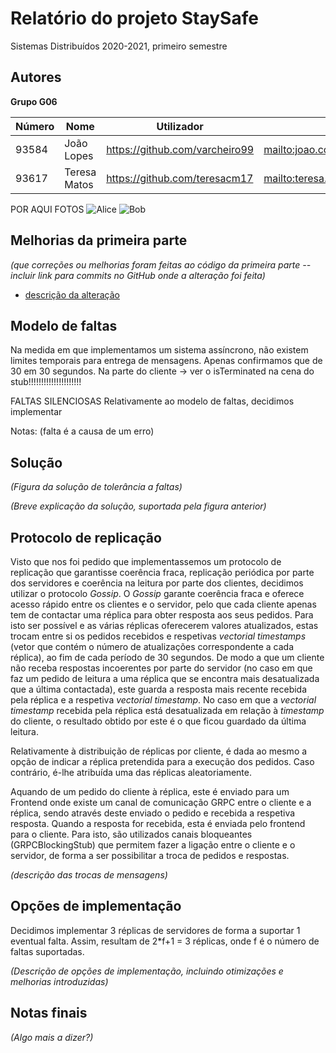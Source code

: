 # Relatório do projeto StaySafe

Sistemas Distribuídos 2020-2021, primeiro semestre


## Autores
  
**Grupo G06**  

| Número | Nome              | Utilizador                       | Correio eletrónico                               |
| -------|-------------------|----------------------------------| -------------------------------------------------|
| 93584  | João Lopes        | <https://github.com/varcheiro99> | <mailto:joao.costa.lopes@tecnico.ulisboa.pt>     |     
| 93617  | Teresa Matos      | <https://github.com/teresacm17>  | <mailto:teresa.colaco.matos@tecnico.ulisboa.pt>  |

POR AQUI FOTOS
![Alice](alice.png) ![Bob](bob.png)


## Melhorias da primeira parte

_(que correções ou melhorias foram feitas ao código da primeira parte -- incluir link para commits no GitHub onde a alteração foi feita)_

- [descrição da alteração](https://github.com/tecnico-distsys/GXX-StaySafe/commit/156e1ac25798e2360b362b3a8fc474f7cfe64d01)


## Modelo de faltas
Na medida em que implementamos um sistema assíncrono, não existem limites temporais para entrega de mensagens. Apenas confirmamos que de 30 em 30 segundos.
Na parte do cliente -> ver o isTerminated na cena do stub!!!!!!!!!!!!!!!!!!!!!

FALTAS SILENCIOSAS
Relativamente ao modelo de faltas, decidimos implementar 

Notas:
(falta é a causa de um erro)


## Solução

_(Figura da solução de tolerância a faltas)_

_(Breve explicação da solução, suportada pela figura anterior)_


## Protocolo de replicação
Visto que nos foi pedido que implementassemos um protocolo de replicação que garantisse coerência fraca, replicação periódica por parte dos servidores e coerência na leitura por parte dos clientes, decidimos utilizar o protocolo *Gossip*.
O *Gossip* garante coerência fraca e oferece acesso rápido entre os clientes e o servidor, pelo que cada cliente apenas tem de contactar uma réplica para obter resposta aos seus pedidos. 
Para isto ser possível e as várias réplicas oferecerem valores atualizados, estas trocam entre si os pedidos recebidos e respetivas *vectorial timestamps* (vetor que contém o número de atualizações correspondente a cada réplica), ao fim de cada período de 30 segundos.
De modo a que um cliente não receba respostas incoerentes por parte do servidor (no caso em que faz um pedido de leitura a uma réplica que se encontra mais desatualizada que a última contactada), este guarda a resposta mais recente recebida pela réplica e a respetiva *vectorial timestamp*. No caso em que a *vectorial timestamp* recebida pela réplica está desatualizada em relação à *timestamp* do cliente, o resultado obtido por este é o que ficou guardado da última leitura.

Relativamente à distribuição de réplicas por cliente, é dada ao mesmo a opção de indicar a réplica pretendida para a execução dos pedidos. Caso contrário, é-lhe atribuída uma das réplicas aleatoriamente.

Aquando de um pedido do cliente à réplica, este é enviado para um Frontend onde existe um canal de comunicação GRPC entre o cliente e a réplica, sendo através deste enviado o pedido e recebida a respetiva resposta. Quando a resposta for recebida, esta é enviada pelo frontend para o cliente. Para isto, são utilizados canais bloqueantes (GRPCBlockingStub) que permitem fazer a ligação entre o cliente e o servidor, de forma a ser possibilitar a troca de pedidos e respostas.  

_(descrição das trocas de mensagens)_


## Opções de implementação

Decidimos implementar 3 réplicas de servidores de forma a suportar 1 eventual falta. Assim, resultam de 2*f+1 = 3 réplicas, onde f é o número de faltas suportadas.

_(Descrição de opções de implementação, incluindo otimizações e melhorias introduzidas)_


## Notas finais

_(Algo mais a dizer?)_

